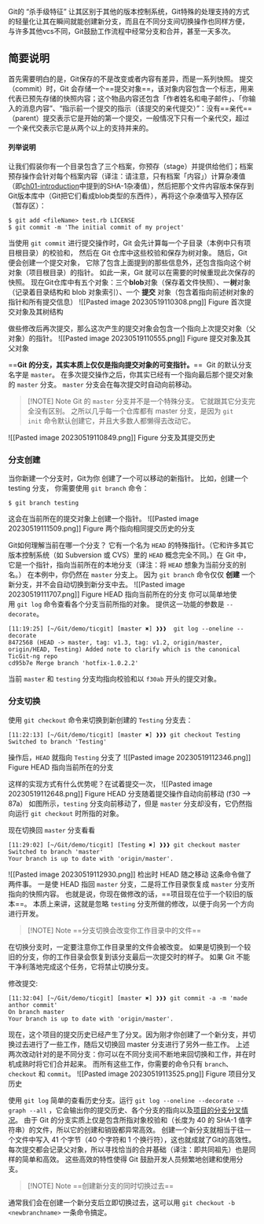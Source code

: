 Git的 “杀手级特征” 让其区别于其他的版本控制系统，Git特殊的处理支持的方式的轻量化让其在瞬间就能创建新分支，而且在不同分支间切换操作也同样方便，
与许多其他vcs不同，Git鼓励工作流程中经常分支和合并，甚至一天多次。

## 简要说明

首先需要明白的是，Git保存的不是改变或者内容有差异，而是一系列快照。
提交（commit）时，Git 会存储一个==提交对象==，该对象内容包含一个标志，用来代表已预先存储的快照内容；这个物品内容还包含「作者姓名和电子邮件」、「你输入的消息内容”、“指示前一个提交的指示（该提交的亲代提交）”：没有==亲代==（parent）提交表示它是开始的第一个提交，一般情况下只有一个亲代交，超过一个亲代交表示它是从两个以上的支持并来的。

#### 列举说明
让我们假装你有一个目录包含了三个档案，你预存（stage）并提供给他们；档案预存操作会针对每个档案内容（译注：请注意，只有档案「内容」）计算杂凑值（即[ch01-i​​ntroduction](https://git-scm.com/book/zh-tw/v2/ch00/ch01-introduction)中提到的SHA-1杂凑值），然后把那个文件内容版本保存到Git版本库中（Git把它们看成blob类型的东西件），再将这个杂凑值写入预存区（暂存区）：
```console
$ git add <fileName> test.rb LICENSE
$ git commit -m 'The initial commit of my project'
```

当使用 `git commit` 进行提交操作时，Git 会先计算每一个子目录（本例中只有项目根目录）的校验和， 然后在 Git 仓库中这些校验和保存为树对象。
随后，Git 便会创建一个提交对象， 它除了包含上面提到的那些信息外，还包含指向这个树对象（项目根目录）的指针。 如此一来，Git 就可以在需要的时候重现此次保存的快照。
现在Git仓库中有五个对象：三个**blob**对象（保存着文件快照）、一**树**对象（记录着目录结构和 blob 对象索引）、一个 **提交** 对象（包含着指向前述树对象的指针和所有提交信息）
![[Pasted image 20230519110308.png]]
Figure  首次提交对象及其树结构

做些修改后再次提交，那么这次产生的提交对象会包含一个指向上次提交对象（父对象）的指针。
![[Pasted image 20230519110555.png]]
Figure 提交对象及其父对象

==**Git 的分支，其实本质上仅仅是指向提交对象的可变指针。**==
 Git 的默认分支名字是 `master`。 在多次提交操作之后，你其实已经有一个指向最后那个提交对象的 `master` 分支。 `master` 分支会在每次提交时自动向前移动。
 
> [!NOTE] Note
> Git 的 `master` 分支并不是一个特殊分支。 它就跟其它分支完全没有区别。 之所以几乎每一个仓库都有 master 分支，是因为 `git init` 命令默认创建它，并且大多数人都懒得去改动它。


![[Pasted image 20230519110849.png]]
Figure  分支及其提交历史

### 分支创建

当你新建一个分支时，Git为你 创建了一个可以移动的新指针。
比如，创建一个 testing 分支， 你需要使用 `git branch` 命令：

```console
$ git branch testing
```
这会在当前所在的提交对象上创建一个指针。
![[Pasted image 20230519111509.png]]
Figure  两个指向相同提交历史的分支

Git如何理解当前在哪一个分支？
它有一个名为 `HEAD` 的特殊指针。（它和许多其它版本控制系统（如 Subversion 或 CVS）里的 `HEAD` 概念完全不同。）在 Git 中，它是一个指针，指向当前所在的本地分支（译注：将 `HEAD` 想象为当前分支的别名。） 在本例中，你仍然在 `master` 分支上。 因为 `git branch` 命令仅仅 **创建** 一个新分支，并不会自动切换到新分支中去。
![[Pasted image 20230519111707.png]]
Figure  HEAD 指向当前所在的分支
你可以简单地使用 `git log` 命令查看各个分支当前所指的对象。 提供这一功能的参数是 `--decorate`。

```
[11:19:25] [~/Git/demo/ticgit] [master ✖] ❱❱❱  git log --oneline --decorate
8472568 (HEAD -> master, tag: v1.3, tag: v1.2, origin/master, origin/HEAD, Testing) Added note to clarify which is the canonical TicGit-ng repo
cd95b7e Merge branch 'hotfix-1.0.2.2'
```
当前 `master` 和 `testing` 分支均指向校验和以 `f30ab` 开头的提交对象。

### 分支切换
使用 `git checkout` 命令来切换到新创建的 `Testing` 分支去：
```
[11:22:13] [~/Git/demo/ticgit] [master ✖] ❱❱❱ git checkout Testing
Switched to branch 'Testing'
```

操作后，`HEAD` 就指向 `Testing` 分支了
![[Pasted image 20230519112346.png]]
Figure  HEAD 指向当前所在的分支

这样的实现方式有什么优势呢？在试着提交一次，
![[Pasted image 20230519112648.png]]
Figure HEAD 分支随着提交操作自动向前移动 (f30 --> 87a）
如图所示，`testing` 分支向前移动了，但是 `master` 分支却没有，它仍然指向运行 `git checkout` 时所指的对象。

现在切换回 `master` 分支看看 
```
[11:29:02] [~/Git/demo/ticgit] [Testing ✖] ❱❱❱ git checkout master
Switched to branch 'master'
Your branch is up to date with 'origin/master'.
```
![[Pasted image 20230519112930.png]]
检出时 HEAD 随之移动
这条命令做了两件事。 一是使 HEAD 指回 `master` 分支，二是将工作目录恢复成 `master` 分支所指向的快照内容。 也就是说，你现在做修改的话，==项目现在位于一个较旧的版本==。 本质上来讲，这就是忽略 `testing` 分支所做的修改，以便于向另一个方向进行开发。

> [!NOTE] Note
> ==分支切换会改变你工作目录中的文件==
> 
在切换分支时，一定要注意你工作目录里的文件会被改变。 如果是切换到一个较旧的分支，你的工作目录会恢复到该分支最后一次提交时的样子。 如果 Git 不能干净利落地完成这个任务，它将禁止切换分支。

修改提交:
```
[11:32:04] [~/Git/demo/ticgit] [master ✖] ❱❱❱ git commit -a -m 'made anthor commit'
On branch master
Your branch is up to date with 'origin/master'.
```
现在，这个项目的提交历史已经产生了分叉。因为刚才你创建了一个新分支，并切换过去进行了一些工作，随后又切换回 master 分支进行了另外一些工作。 上述两次改动针对的是不同分支：你可以在不同分支间不断地来回切换和工作，并在时机成熟时将它们合并起来。 而所有这些工作，你需要的命令只有 `branch`、`checkout` 和 `commit`。
![[Pasted image 20230519113525.png]]
Figure  项目分叉历史

使用 `git log` 简单的查看历史分支。运行 `git log --oneline --decorate --graph --all` ，它会输出你的提交历史、各个分支的指向以及[项目的分支分叉情况](obsidian://open?vault=ciancat&file=code%2F%E5%88%86%E6%94%AF%E8%AF%A6%E7%BB%86%E6%83%85%E5%86%B5)。
由于 Git 的分支实质上仅是包含所指对象校验和（长度为 40 的 SHA-1 值字符串）的文件，所以它的创建和销毁都异常高效。 创建一个新分支就相当于往一个文件中写入 41 个字节（40 个字符和 1 个换行符），这也就成就了Git的高效性。
每次提交都会记录父对象，所以寻找恰当的合并基础（译注：即共同祖先）也是同样的简单和高效。 这些高效的特性使得 Git 鼓励开发人员频繁地创建和使用分支。

> [!NOTE] Note
> ==创建新分支的同时切换过去==
>
通常我们会在创建一个新分支后立即切换过去，这可以用 `git checkout -b <newbranchname>` 一条命令搞定。
